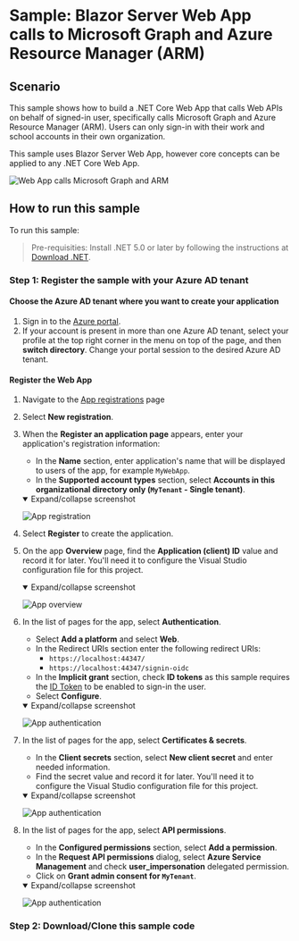 # Sample: Blazor Server Web App calls to Microsoft Graph and Azure Resource Manager (ARM)

## Scenario

This sample shows how to build a .NET Core Web App that calls Web APIs on behalf of signed-in user, specifically calls Microsoft Graph and Azure Resource Manager (ARM). Users can only sign-in with their work and school accounts in their own organization.

This sample uses Blazor Server Web App, however core concepts can be applied to any .NET Core Web App.

![Web App calls Microsoft Graph and ARM](ReadmeFiles/web-app-calls-web-api.png)

## How to run this sample

To run this sample:

>Pre-requisities: Install .NET 5.0 or later by following the instructions at [Download .NET](https://www.microsoft.com/net/core).

### Step 1: Register the sample with your Azure AD tenant

#### Choose the Azure AD tenant where you want to create your application

1. Sign in to the [Azure portal](https://portal.azure.com).
1. If your account is present in more than one Azure AD tenant, select your profile at the top right corner in the menu on top of the page, and then **switch directory**. Change your portal session to the desired Azure AD tenant.

#### Register the Web App

1. Navigate to the [App registrations](https://portal.azure.com/#blade/Microsoft_AAD_IAM/ActiveDirectoryMenuBlade/RegisteredApps) page
1. Select **New registration**.
1. When the **Register an application page** appears, enter your application's registration information:
   - In the **Name** section, enter application's name that will be displayed to users of the app, for example `MyWebApp`.
   - In the **Supported account types** section, select **Accounts in this organizational directory only (`MyTenant` - Single tenant)**.
   <details open=true>
   <summary>Expand/collapse screenshot</summary>

     ![App registration](ReadmeFiles/portal-app-register.png)

   </details>
1. Select **Register** to create the application.
1. On the app **Overview** page, find the **Application (client) ID** value and record it for later. You'll need it to configure the Visual Studio configuration file for this project.
   <details open=true>
   <summary>Expand/collapse screenshot</summary>

     ![App overview](ReadmeFiles/portal-app-overview.png)

   </details>
1. In the list of pages for the app, select **Authentication**.
   - Select **Add a platform** and select **Web**.
   - In the Redirect URIs section enter the following redirect URIs:
       - `https://localhost:44347/`
       - `https://localhost:44347/signin-oidc`
   - In the **Implicit grant** section, check **ID tokens** as this sample requires
     the [ID Token](https://docs.microsoft.com/azure/active-directory/develop/id-tokens) to be enabled to
     sign-in the user.
   - Select **Configure**.
   <details open=true>
   <summary>Expand/collapse screenshot</summary>

     ![App authentication](ReadmeFiles/portal-app-authentication.png)

   </details>
1. In the list of pages for the app, select **Certificates & secrets**.
   - In the **Client secrets** section, select **New client secret** and enter needed information.
   - Find the secret value and record it for later. You'll need it to configure the Visual Studio configuration file for this project.
   <details open=true>
   <summary>Expand/collapse screenshot</summary>

     ![App authentication](ReadmeFiles/portal-app-secrets.png)

   </details>
1. In the list of pages for the app, select **API permissions**.
   - In the **Configured permissions** section, select **Add a permission**.
   - In the **Request API permissions** dialog, select **Azure Service Management** and check **user_impersonation** delegated permission.
   - Click on **Grant admin consent for `MyTenant`**.
   <details open=true>
   <summary>Expand/collapse screenshot</summary>

     ![App authentication](ReadmeFiles/portal-app-api-permissions.png)

   </details>

### Step 2: Download/Clone this sample code
